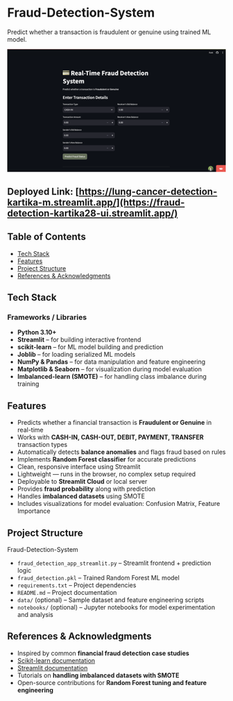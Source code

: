 # Fraud-Detection-System
Predict whether a transaction is fraudulent or genuine using trained ML model.

<img src="https://github.com/kartika28-ui/Fraud-Detection-System/blob/main/fraud-detection.png" width="700"/>

## Deployed Link: [https://lung-cancer-detection-kartika-m.streamlit.app/](https://fraud-detection-kartika28-ui.streamlit.app/)

## Table of Contents

- [Tech Stack](#tech-stack-)
- [Features](#features-)
- [Project Structure](#project-structure-)
- [References & Acknowledgments](#references--acknowledgments-)


## Tech Stack

### Frameworks / Libraries
- **Python 3.10+**
- **Streamlit** – for building interactive frontend
- **scikit-learn** – for ML model building and prediction
- **Joblib** – for loading serialized ML models
- **NumPy & Pandas** – for data manipulation and feature engineering
- **Matplotlib & Seaborn** – for visualization during model evaluation
- **Imbalanced-learn (SMOTE)** – for handling class imbalance during training


## Features

- Predicts whether a financial transaction is **Fraudulent or Genuine** in real-time
- Works with **CASH-IN, CASH-OUT, DEBIT, PAYMENT, TRANSFER** transaction types
- Automatically detects **balance anomalies** and flags fraud based on rules
- Implements **Random Forest classifier** for accurate predictions
- Clean, responsive interface using Streamlit
- Lightweight — runs in the browser, no complex setup required
- Deployable to **Streamlit Cloud** or local server
- Provides **fraud probability** along with prediction
- Handles **imbalanced datasets** using SMOTE
- Includes visualizations for model evaluation: Confusion Matrix, Feature Importance


## Project Structure

Fraud-Detection-System
- `fraud_detection_app_streamlit.py`  – Streamlit frontend + prediction logic  
- `fraud_detection.pkl`              – Trained Random Forest ML model  
- `requirements.txt`                 – Project dependencies  
- `README.md`                         – Project documentation  
- `data/` (optional)                  – Sample dataset and feature engineering scripts  
- `notebooks/` (optional)             – Jupyter notebooks for model experimentation and analysis  


## References & Acknowledgments

- Inspired by common **financial fraud detection case studies**
- [Scikit-learn documentation](https://scikit-learn.org/stable/documentation.html)  
- [Streamlit documentation](https://docs.streamlit.io/)  
- Tutorials on **handling imbalanced datasets with SMOTE**
- Open-source contributions for **Random Forest tuning and feature engineering**
